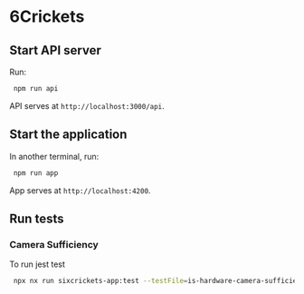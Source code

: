 # 6Crickets

## Start API server

Run: 

```bash
 npm run api
```

API serves at `http://localhost:3000/api`.

## Start the application

In another terminal, run:

```bash
 npm run app
```
App serves at `http://localhost:4200`.


## Run tests

### Camera Sufficiency

To run jest test

```bash
 npx nx run sixcrickets-app:test --testFile=is-hardware-camera-sufficient-check.spec.ts
```
